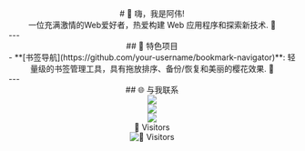 <div align="center">
# 👋 嗨，我是阿伟!<br>
一位充满激情的Web爱好者，热爱构建 Web 应用程序和探索新技术. 🚀
</div>
---
<div align="center">
## 🚀 特色项目<br>
- **[书签导航](https://github.com/your-username/bookmark-navigator)**: 轻量级的书签管理工具，具有拖放排序、备份/恢复和美丽的樱花效果. 🌸
</div>
---
<div align="center">
## 🌐 与我联系<br>
<a href="https://www.linkedin.com/in/your-profile"><img src="https://img.shields.io/badge/-LinkedIn-0077B5?style=flat-square&logo=linkedin&logoColor=white"></a><br>
<a href="https://twitter.com/your-profile"><img src="https://img.shields.io/badge/-Twitter-1DA1F2?style=flat-square&logo=twitter&logoColor=white"></a><br>
<a href="mailto:your-email@example.com"><img src="https://img.shields.io/badge/-Email-D14836?style=flat-square&logo=gmail&logoColor=white"></a>
</div>
<div align="center">
👀 Visitors<br>
<img src="https://visitor-badge.laobi.icu/badge?page_id=your-username.your-username" alt="👀 Visitors">
</div>
